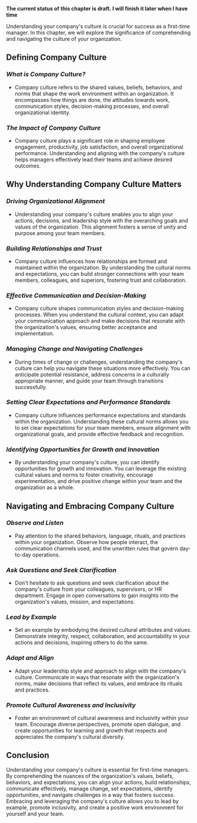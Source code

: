 **The current status of this chapter is draft. I will finish it later when I have time**

Understanding your company's culture is crucial for success as a first-time manager. In this chapter, we will explore the significance of comprehending and navigating the culture of your organization.

**Defining Company Culture**
----------------------------

### *What is Company Culture?*

* Company culture refers to the shared values, beliefs, behaviors, and norms that shape the work environment within an organization. It encompasses how things are done, the attitudes towards work, communication styles, decision-making processes, and overall organizational identity.

### *The Impact of Company Culture*

* Company culture plays a significant role in shaping employee engagement, productivity, job satisfaction, and overall organizational performance. Understanding and aligning with the company's culture helps managers effectively lead their teams and achieve desired outcomes.

**Why Understanding Company Culture Matters**
---------------------------------------------

### *Driving Organizational Alignment*

* Understanding your company's culture enables you to align your actions, decisions, and leadership style with the overarching goals and values of the organization. This alignment fosters a sense of unity and purpose among your team members.

### *Building Relationships and Trust*

* Company culture influences how relationships are formed and maintained within the organization. By understanding the cultural norms and expectations, you can build stronger connections with your team members, colleagues, and superiors, fostering trust and collaboration.

### *Effective Communication and Decision-Making*

* Company culture shapes communication styles and decision-making processes. When you understand the cultural context, you can adapt your communication approach and make decisions that resonate with the organization's values, ensuring better acceptance and implementation.

### *Managing Change and Navigating Challenges*

* During times of change or challenges, understanding the company's culture can help you navigate these situations more effectively. You can anticipate potential resistance, address concerns in a culturally appropriate manner, and guide your team through transitions successfully.

### *Setting Clear Expectations and Performance Standards*

* Company culture influences performance expectations and standards within the organization. Understanding these cultural norms allows you to set clear expectations for your team members, ensure alignment with organizational goals, and provide effective feedback and recognition.

### *Identifying Opportunities for Growth and Innovation*

* By understanding your company's culture, you can identify opportunities for growth and innovation. You can leverage the existing cultural values and norms to foster creativity, encourage experimentation, and drive positive change within your team and the organization as a whole.

**Navigating and Embracing Company Culture**
--------------------------------------------

### *Observe and Listen*

* Pay attention to the shared behaviors, language, rituals, and practices within your organization. Observe how people interact, the communication channels used, and the unwritten rules that govern day-to-day operations.

### *Ask Questions and Seek Clarification*

* Don't hesitate to ask questions and seek clarification about the company's culture from your colleagues, supervisors, or HR department. Engage in open conversations to gain insights into the organization's values, mission, and expectations.

### *Lead by Example*

* Set an example by embodying the desired cultural attributes and values. Demonstrate integrity, respect, collaboration, and accountability in your actions and decisions, inspiring others to do the same.

### *Adapt and Align*

* Adapt your leadership style and approach to align with the company's culture. Communicate in ways that resonate with the organization's norms, make decisions that reflect its values, and embrace its rituals and practices.

### *Promote Cultural Awareness and Inclusivity*

* Foster an environment of cultural awareness and inclusivity within your team. Encourage diverse perspectives, promote open dialogue, and create opportunities for learning and growth that respects and appreciates the company's cultural diversity.

**Conclusion**
--------------

Understanding your company's culture is essential for first-time managers. By comprehending the nuances of the organization's values, beliefs, behaviors, and expectations, you can align your actions, build relationships, communicate effectively, manage change, set expectations, identify opportunities, and navigate challenges in a way that fosters success. Embracing and leveraging the company's culture allows you to lead by example, promote inclusivity, and create a positive work environment for yourself and your team.
